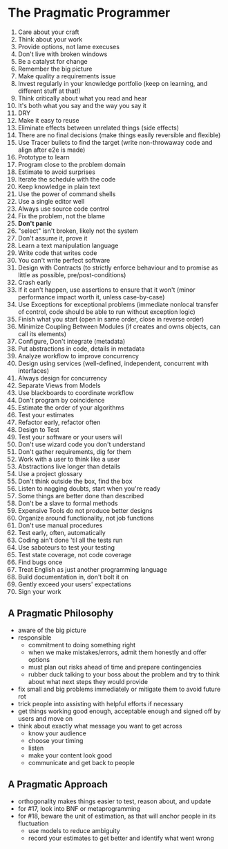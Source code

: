 # The Pragmatic Programmer

1. Care about your craft
2. Think about your work
3. Provide options, not lame execuses
4. Don't live with broken windows
5. Be a catalyst for change
6. Remember the big picture
7. Make quality a requirements issue
8. Invest regularly in your knowledge portfolio (keep on learning, and different stuff at that!)
9. Think critically about what you read and hear
10. It's both what you say and the way you say it
11. DRY
12. Make it easy to reuse
13. Eliminate effects between unrelated things (side effects)
14. There are no final decisions (make things easily reversible and flexible)
15. Use Tracer bullets to find the target (write non-throwaway code and align after e2e is made)
16. Prototype to learn
17. Program close to the problem domain
18. Estimate to avoid surprises
19. Iterate the schedule with the code
20. Keep knowledge in plain text
21. Use the power of command shells
22. Use a single editor well
23. Always use source code control
24. Fix the problem, not the blame
25. **Don't panic**
26. "select" isn't broken, likely not the system
27. Don't assume it, prove it
28. Learn a text manipulation language
29. Write code that writes code
30. You can't write perfect software
31. Design with Contracts (to strictly enforce behaviour and to promise as little as possible, pre/post-conditions)
32. Crash early
33. If it can't happen, use assertions to ensure that it won't (minor performance impact worth it, unless case-by-case)
34. Use Exceptions for exceptional problems (immediate nonlocal transfer of control, code should be able to run without exception logic)
35. Finish what you start (open in same order, close in reverse order)
36. Minimize Coupling Between Modules (if creates and owns objects, can call its elements)
37. Configure, Don't integrate (metadata)
38. Put abstractions in code, details in metadata
39. Analyze workflow to improve concurrency
40. Design using services (well-defined, independent, concurrent with interfaces)
41. Always design for concurrency
42. Separate Views from Models
43. Use blackboards to coordinate workflow
44. Don't program by coincidence
45. Estimate the order of your algorithms
46. Test your estimates
47. Refactor early, refactor often
48. Design to Test
49. Test your software or your users will
50. Don't use wizard code you don't understand
51. Don't gather requirements, dig for them
52. Work with a user to think like a user
53. Abstractions live longer than details
54. Use a project glossary
55. Don't think outside the box, find the box
56. Listen to nagging doubts, start when you're ready
57. Some things are better done than described
58. Don't be a slave to formal methods
59. Expensive Tools do not produce better designs
60. Organize around functionality, not job functions
61. Don't use manual procedures
62. Test early, often, automatically
63. Coding ain't done 'til all the tests run
64. Use saboteurs to test your testing
65. Test state coverage, not code coverage
66. Find bugs once
67. Treat English as just another programming language
68. Build documentation in, don't bolt it on
69. Gently exceed your users' expectations
70. Sign your work    


## A Pragmatic Philosophy
* aware of the big picture
* responsible
    * commitment to doing something right
    * when we make mistakes/errors, admit them honestly and offer options
    * must plan out risks ahead of time and prepare contingencies
    * rubber duck talking to your boss about the problem and try to think about what next steps they would provide
* fix small and big problems immediately or mitigate them to avoid future rot
* trick people into assisting with helpful efforts if necessary
* get things working good enough, acceptable enough and signed off by users and move on
* think about exactly what message you want to get across
    * know your audience
    * choose your timing
    * listen
    * make your content look good
    * communicate and get back to people

## A Pragmatic Approach
* orthogonality makes things easier to test, reason about, and update
* for #17, look into BNF or metaprogramming
* for #18, beware the unit of estimation, as that will anchor people in its fluctuation
  * use models to reduce ambiguity 
  * record your estimates to get better and identify what went wrong
